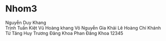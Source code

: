 # Nhom3
Nguyễn Duy Khang	
Trịnh Tuấn Kiệt
Vũ Hoàng khang
Võ Nguyễn Gia Khải 
Lê Hoàng Chí Khánh
Từ Tăng Huy
Trương Đăng Khoa
Phan Đăng Khoa
12345